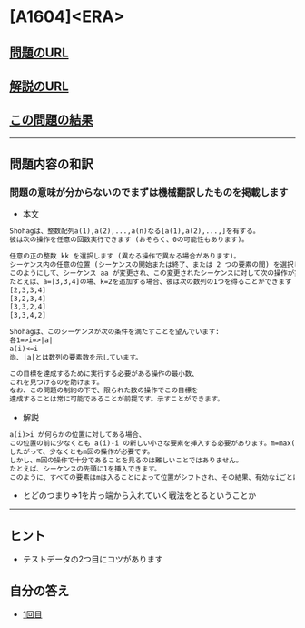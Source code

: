 # \[A1604\]\<ERA\>

## [問題のURL](https://codeforces.com/problemset/problem/1604/A)

## [解説のURL](https://codeforces.com/blog/entry/96460)

## [この問題の結果](https://codeforces.com/contest/1604/status/A)

<!---- 「問題の結果の見方」
 PROBLEMS→問題番号一覧→回答者数→accepted＋言語をセレクトする 
 ---->

-----

## 問題内容の和訳

### 問題の意味が分からないのでまずは機械翻訳したものを掲載します

* 本文

````txt
Shohagは、整数配列a(1),a(2),...,a(n)なる[a(1),a(2),...,]を有する。
彼は次の操作を任意の回数実行できます (おそらく、0の可能性もあります)。

任意の正の整数 kk を選択します (異なる操作で異なる場合があります)。
シーケンス内の任意の位置 (シーケンスの開始または終了、または 2 つの要素の間) を選択し、この位置のシーケンスに kk を挿入します。
このようにして、シーケンス aa が変更され、この変更されたシーケンスに対して次の操作が実行されます。
たとえば、a=[3,3,4]の場、k=2を追加する場合、彼は次の数列の1つを得ることができます 
[2,3,3,4]
[3,2,3,4]
[3,3,2,4]
[3,3,4,2]

Shohagは、このシーケンスが次の条件を満たすことを望んでいます:
各1=>i=>|a|
a(i)<=i
尚、|a|とは数列の要素数を示しています。

この目標を達成するために実行する必要がある操作の最小数、
これを見つけるのを助けます。
なお、この問題の制約の下で、限られた数の操作でこの目標を
達成することは常に可能であることが前提です。示すことができます。

````

* 解説

````txt
a(i)>i が何らかの位置に対してある場合、
この位置の前に少なくとも a(i)-i の新しい小さな要素を挿入する必要があります。m=max(0,Σ(a(i)-i))を使用します。
したがって、少なくともm回の操作が必要です。
しかし、m回の操作で十分であることを見るのは難しいことではありません。
たとえば、シーケンスの先頭に1を挿入できます。
このように、すべての要素はmは入ることによって位置がシフトされ、その結果、有効なiごとにa(i)≤iを満たすことができます。
````

* とどのつまり⇒1を片っ端から入れていく戦法をとるということか

-----

## ヒント

* テストデータの2つ目にコツがあります

## 自分の答え

* [1回目](https://codeforces.com/contest/1594/submission/133715924)

